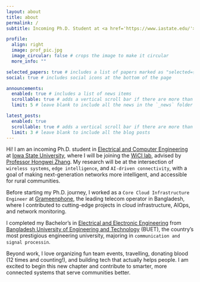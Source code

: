 ```yaml
---
layout: about
title: about
permalink: /
subtitle: Incoming Ph.D. Student at <a href='https://www.iastate.edu/'>Iowa State University</a>

profile:
  align: right
  image: prof_pic.jpg
  image_circular: false # crops the image to make it circular
  more_info: ""

selected_papers: true # includes a list of papers marked as "selected={true}"
social: true # includes social icons at the bottom of the page

announcements:
  enabled: true # includes a list of news items
  scrollable: true # adds a vertical scroll bar if there are more than 3 news items
  limit: 5 # leave blank to include all the news in the `_news` folder

latest_posts:
  enabled: true
  scrollable: true # adds a vertical scroll bar if there are more than 3 new posts items
  limit: 3 # leave blank to include all the blog posts
---
```

Hi! I am an incoming Ph.D. student in [Electrical and Computer Engineering](https://www.ece.iastate.edu/) at [Iowa State University](https://www.iastate.edu/), where I will be joining the [WiCI lab](https://wici.iastate.edu/), advised by [Professor Hongwei Zhang](https://www.ece.iastate.edu/~hongwei/). My research will be at the intersection of `wireless systems`, `edge intelligence`, and `AI-driven connectivity`, with a goal of making next-generation networks more intelligent, and accessible for rural communities. 

Before starting my Ph.D. journey, I worked as a `Core Cloud Infrastructure Engineer` at [Grameenphone](https://www.grameenphone.com), the leading telecom operator in Bangladesh, where I contributed to cutting-edge projects in cloud infrastructure, AIOps, and network monitoring. 

I completed my Bachelor’s in [Electrical and Electronic Engineering](https://eee.buet.ac.bd/) from [Bangladesh University of Engineering and Technology](https://buet.ac.bd/) (BUET), the country’s most prestigious engineering university, majoring in `communication and signal processin`.


Beyond work, I love organizing fun team events, travelling,  donating blood (12 times and counting!), and building tech that actually helps people. I am excited to begin this new chapter and contribute to smarter, more connected systems that serve communities better.


